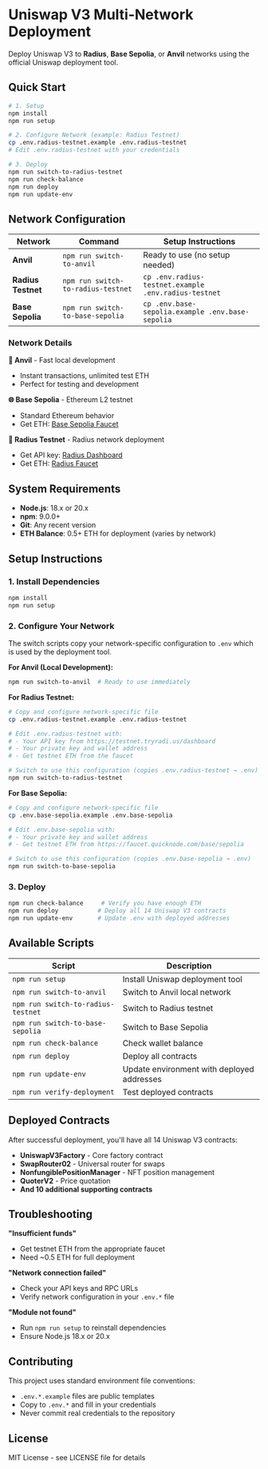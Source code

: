 # Uniswap V3 Multi-Network Deployment

Deploy Uniswap V3 to **Radius**, **Base Sepolia**, or **Anvil** networks using the official Uniswap deployment tool.

## Quick Start

```bash
# 1. Setup
npm install
npm run setup

# 2. Configure Network (example: Radius Testnet)
cp .env.radius-testnet.example .env.radius-testnet
# Edit .env.radius-testnet with your credentials

# 3. Deploy
npm run switch-to-radius-testnet
npm run check-balance
npm run deploy
npm run update-env
```

## Network Configuration

| Network            | Command                            | Setup Instructions                                   |
| ------------------ | ---------------------------------- | ---------------------------------------------------- |
| **Anvil**          | `npm run switch-to-anvil`          | Ready to use (no setup needed)                       |
| **Radius Testnet** | `npm run switch-to-radius-testnet` | `cp .env.radius-testnet.example .env.radius-testnet` |
| **Base Sepolia**   | `npm run switch-to-base-sepolia`   | `cp .env.base-sepolia.example .env.base-sepolia`     |

### Network Details

**🔧 Anvil** - Fast local development

- Instant transactions, unlimited test ETH
- Perfect for testing and development

**🌐 Base Sepolia** - Ethereum L2 testnet

- Standard Ethereum behavior
- Get ETH: [Base Sepolia Faucet](https://faucet.quicknode.com/base/sepolia)

**🚀 Radius Testnet** - Radius network deployment

- Get API key: [Radius Dashboard](https://testnet.tryradi.us/dashboard)
- Get ETH: [Radius Faucet](https://testnet.tryradi.us/dashboard/faucet)

## System Requirements

- **Node.js**: 18.x or 20.x
- **npm**: 9.0.0+
- **Git**: Any recent version
- **ETH Balance**: 0.5+ ETH for deployment (varies by network)

## Setup Instructions

### 1. Install Dependencies

```bash
npm install
npm run setup
```

### 2. Configure Your Network

The switch scripts copy your network-specific configuration to `.env` which is used by the deployment tool.

**For Anvil (Local Development):**

```bash
npm run switch-to-anvil  # Ready to use immediately
```

**For Radius Testnet:**

```bash
# Copy and configure network-specific file
cp .env.radius-testnet.example .env.radius-testnet

# Edit .env.radius-testnet with:
# - Your API key from https://testnet.tryradi.us/dashboard
# - Your private key and wallet address
# - Get testnet ETH from the faucet

# Switch to use this configuration (copies .env.radius-testnet → .env)
npm run switch-to-radius-testnet
```

**For Base Sepolia:**

```bash
# Copy and configure network-specific file
cp .env.base-sepolia.example .env.base-sepolia

# Edit .env.base-sepolia with:
# - Your private key and wallet address
# - Get testnet ETH from https://faucet.quicknode.com/base/sepolia

# Switch to use this configuration (copies .env.base-sepolia → .env)
npm run switch-to-base-sepolia
```

### 3. Deploy

```bash
npm run check-balance     # Verify you have enough ETH
npm run deploy           # Deploy all 14 Uniswap V3 contracts
npm run update-env       # Update .env with deployed addresses
```

## Available Scripts

| Script                             | Description                                |
| ---------------------------------- | ------------------------------------------ |
| `npm run setup`                    | Install Uniswap deployment tool            |
| `npm run switch-to-anvil`          | Switch to Anvil local network              |
| `npm run switch-to-radius-testnet` | Switch to Radius testnet                   |
| `npm run switch-to-base-sepolia`   | Switch to Base Sepolia                     |
| `npm run check-balance`            | Check wallet balance                       |
| `npm run deploy`                   | Deploy all contracts                       |
| `npm run update-env`               | Update environment with deployed addresses |
| `npm run verify-deployment`        | Test deployed contracts                    |

## Deployed Contracts

After successful deployment, you'll have all 14 Uniswap V3 contracts:

- **UniswapV3Factory** - Core factory contract
- **SwapRouter02** - Universal router for swaps
- **NonfungiblePositionManager** - NFT position management
- **QuoterV2** - Price quotation
- **And 10 additional supporting contracts**

## Troubleshooting

**"Insufficient funds"**

- Get testnet ETH from the appropriate faucet
- Need ~0.5 ETH for full deployment

**"Network connection failed"**

- Check your API keys and RPC URLs
- Verify network configuration in your `.env.*` file

**"Module not found"**

- Run `npm run setup` to reinstall dependencies
- Ensure Node.js 18.x or 20.x

## Contributing

This project uses standard environment file conventions:

- `.env.*.example` files are public templates
- Copy to `.env.*` and fill in your credentials
- Never commit real credentials to the repository

## License

MIT License - see LICENSE file for details
